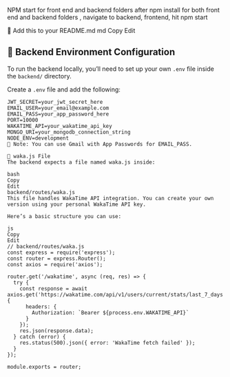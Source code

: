 NPM start for front end and backend folders after npm install for both front end and backend folders , navigate to backend, frontend, hit npm start


🔐 Add this to your README.md
md
Copy
Edit
## 🔧 Backend Environment Configuration

To run the backend locally, you’ll need to set up your own `.env` file inside the `backend/` directory.

Create a `.env` file and add the following:

```env
JWT_SECRET=your_jwt_secret_here
EMAIL_USER=your_email@example.com
EMAIL_PASS=your_app_password_here
PORT=10000
WAKATIME_API=your_wakatime_api_key
MONGO_URI=your_mongodb_connection_string
NODE_ENV=development
📌 Note: You can use Gmail with App Passwords for EMAIL_PASS.

📄 waka.js File
The backend expects a file named waka.js inside:

bash
Copy
Edit
backend/routes/waka.js
This file handles WakaTime API integration. You can create your own version using your personal WakaTime API key.

Here’s a basic structure you can use:

js
Copy
Edit
// backend/routes/waka.js
const express = require('express');
const router = express.Router();
const axios = require('axios');

router.get('/wakatime', async (req, res) => {
  try {
    const response = await axios.get('https://wakatime.com/api/v1/users/current/stats/last_7_days', {
      headers: {
        Authorization: `Bearer ${process.env.WAKATIME_API}`
      }
    });
    res.json(response.data);
  } catch (error) {
    res.status(500).json({ error: 'WakaTime fetch failed' });
  }
});

module.exports = router;
